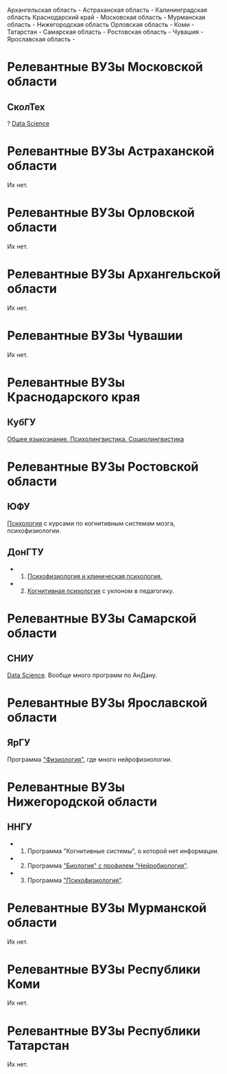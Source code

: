 Архангельская область -
Астраханская область -
Калининградская область
Краснодарский край - 
Московская область -
Мурманская область -
Нижегородская область
Орловская область -
Коми -
Татарстан -
Самарская область -
Ростовская область - 
Чувашия -
Ярославская область - 

# Релевантные ВУЗы Московской области

## СколТех

? [Data Science](skoltech.ru/en/education/msc-programs/ds/)

# Релевантные ВУЗы Астраханской области

Их нет.

# Релевантные ВУЗы Орловской области

Их нет.

# Релевантные ВУЗы Архангельской области

Их нет.

# Релевантные ВУЗы Чувашии

Их нет.

# Релевантные ВУЗы Краснодарского края

## КубГУ

[Общее языкознание. Психолингвистика. Социолингвистика](kubsu.ru/ru/phil/filologiya-obshchee-yazykoznanie-psiholingvistika-sociolingvistika)

# Релевантные ВУЗы Ростовской области

## ЮФУ

[Психология](http://sfedu.ru/00_main_2010/abitur/abit_2018/Annotation/37_04_01.pdf) с курсами по когнитивным системам мозга, психофизиологии.

## ДонГТУ

- 1) [Психофизиология и клиническая психология.](http://abiturient.donstu.ru/obrazovanie/napravleniya-podgotovki/psikhologiya1/)

 - 2) [Когнитивная психология](http://abiturient.donstu.ru/obrazovanie/napravleniya-podgotovki/psikhologiya1/) с уклоном в педагогику.

# Релевантные ВУЗы Самарской области

## СНИУ

[Data Science](https://ssau.ru/education/programs/575#program-desc). Вообще много программ по АнДану. 

# Релевантные ВУЗы Ярославской области

## ЯрГУ

Программа ["Физиология"](http://www.uniyar.ac.ru/upload/iblock/57d/2015_060401_68_01_107.plm.xml.pdf), где много нейрофизиологии.

# Релевантные ВУЗы Нижегородской области

## ННГУ

- 1) Программа "Когнитивные системы", о которой нет информации.
- 2) Программа ["Биология" с профилем "Нейробиология"](http://www.ibbm.unn.ru/courses/biologiya/).
- 3) Программа ["Психофизиология"](http://www.fsn.unn.ru/postupayushhim/magistratura/magisterskaya-programma-psihofiziologiya/).

# Релевантные ВУЗы Мурманской области

Их нет.

# Релевантные ВУЗы Республики Коми

Их нет.

# Релевантные ВУЗы Республики Татарстан

Их нет.
